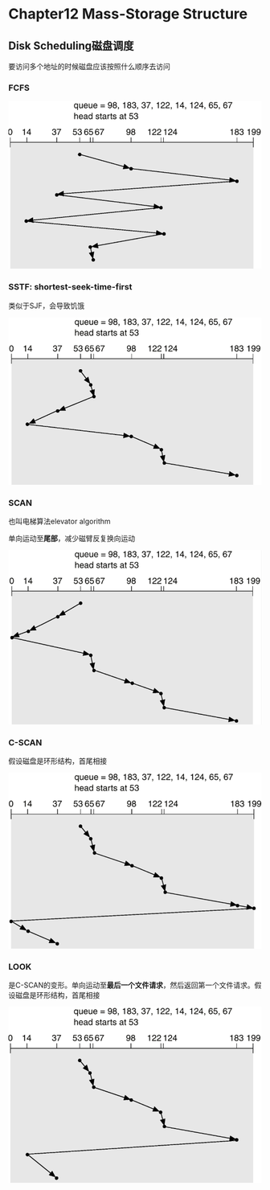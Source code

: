 # Chapter12 Mass-Storage Structure

## Disk Scheduling磁盘调度

要访问多个地址的时候磁盘应该按照什么顺序去访问

### FCFS

![12-1](img/12-1.png)

### SSTF: shortest-seek-time-first

类似于SJF，会导致饥饿

![12-2](img/12-2.png)

### SCAN

也叫电梯算法elevator algorithm

单向运动至**尾部**，减少磁臂反复换向运动

![12-3](img/12-3.png)

### C-SCAN

假设磁盘是环形结构，首尾相接

![12-4](img/12-4.png)

### LOOK

是C-SCAN的变形。单向运动至**最后一个文件请求**，然后返回第一个文件请求。假设磁盘是环形结构，首尾相接

![12-5](img/12-5.png)